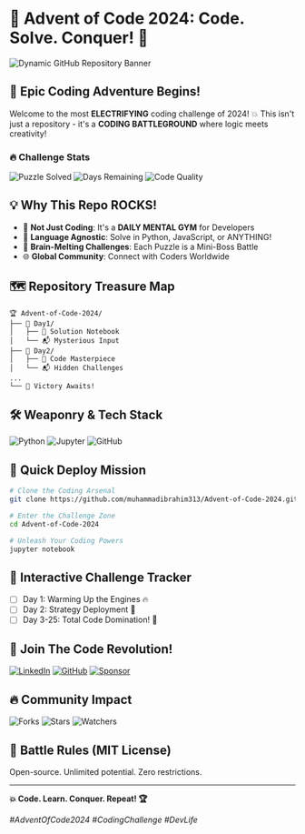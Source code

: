 # 🎄 Advent of Code 2024: Code. Solve. Conquer! 🚀

![Dynamic GitHub Repository Banner](https://socialify.git.ci/muhammadibrahim313/Advent-of-Code-2024/image?description=1&font=Inter&forks=1&issues=1&language=1&logo=https%3A%2F%2Fwww.svgrepo.com%2Fshow%2F331636%2Ffrostify.svg&name=1&owner=1&pattern=Solid&stargazers=1&theme=Dark)

## 🌟 Epic Coding Adventure Begins! 

Welcome to the most **ELECTRIFYING** coding challenge of 2024! 💥 This isn't just a repository - it's a **CODING BATTLEGROUND** where logic meets creativity! 

### 🔥 Challenge Stats
![Puzzle Solved](https://img.shields.io/badge/Puzzles%20Solved-0/25-red?style=for-the-badge)
![Days Remaining](https://img.shields.io/badge/Days%20Remaining-25-brightgreen?style=for-the-badge)
![Code Quality](https://img.shields.io/badge/Code%20Quality-LEGENDARY-blueviolet?style=for-the-badge)

## 💡 Why This Repo ROCKS! 

- 🚀 **Not Just Coding**: It's a **DAILY MENTAL GYM** for Developers
- 🌈 **Language Agnostic**: Solve in Python, JavaScript, or ANYTHING!
- 🤯 **Brain-Melting Challenges**: Each Puzzle is a Mini-Boss Battle
- 🌐 **Global Community**: Connect with Coders Worldwide

## 🗺️ Repository Treasure Map

```
🏆 Advent-of-Code-2024/
├── 🧩 Day1/
│   ├── 📔 Solution Notebook
│   └── 📬 Mysterious Input
├── 🧩 Day2/
│   ├── 📔 Code Masterpiece
│   └── 📬 Hidden Challenges
...
└── 🏅 Victory Awaits!
```

## 🛠️ Weaponry & Tech Stack

![Python](https://img.shields.io/badge/Python-Ninja-blue?style=for-the-badge&logo=python)
![Jupyter](https://img.shields.io/badge/Jupyter-Code%20Sanctuary-orange?style=for-the-badge&logo=jupyter)
![GitHub](https://img.shields.io/badge/GitHub-Battle%20Arena-black?style=for-the-badge&logo=github)

## 🚀 Quick Deploy Mission

```bash
# Clone the Coding Arsenal
git clone https://github.com/muhammadibrahim313/Advent-of-Code-2024.git

# Enter the Challenge Zone
cd Advent-of-Code-2024

# Unleash Your Coding Powers
jupyter notebook
```

## 🌈 Interactive Challenge Tracker

- [ ] Day 1: Warming Up the Engines 🔥
- [ ] Day 2: Strategy Deployment 🎯
- [ ] Day 3-25: Total Code Domination! 💪

## 🤝 Join The Code Revolution!

[![LinkedIn](https://img.shields.io/badge/Connect-LinkedIn-blue?style=for-the-badge&logo=linkedin)](https://www.linkedin.com/in/ibrahimqasmi313/)
[![GitHub](https://img.shields.io/badge/Fork-Repository-black?style=for-the-badge&logo=github)](https://github.com/muhammadibrahim313/Advent-of-Code-2024/fork)
[![Sponsor](https://img.shields.io/badge/Sponsor-Project-pink?style=for-the-badge&logo=github-sponsors)](https://github.com/sponsors/muhammadibrahim313)

## 🔥 Community Impact

![Forks](https://img.shields.io/github/forks/muhammadibrahim313/Advent-of-Code-2024?style=social)
![Stars](https://img.shields.io/github/stars/muhammadibrahim313/Advent-of-Code-2024?style=social)
![Watchers](https://img.shields.io/github/watchers/muhammadibrahim313/Advent-of-Code-2024?style=social)

## 📜 Battle Rules (MIT License)

Open-source. Unlimited potential. Zero restrictions.

---

**💥 Code. Learn. Conquer. Repeat! 🏆**

*#AdventOfCode2024 #CodingChallenge #DevLife*
